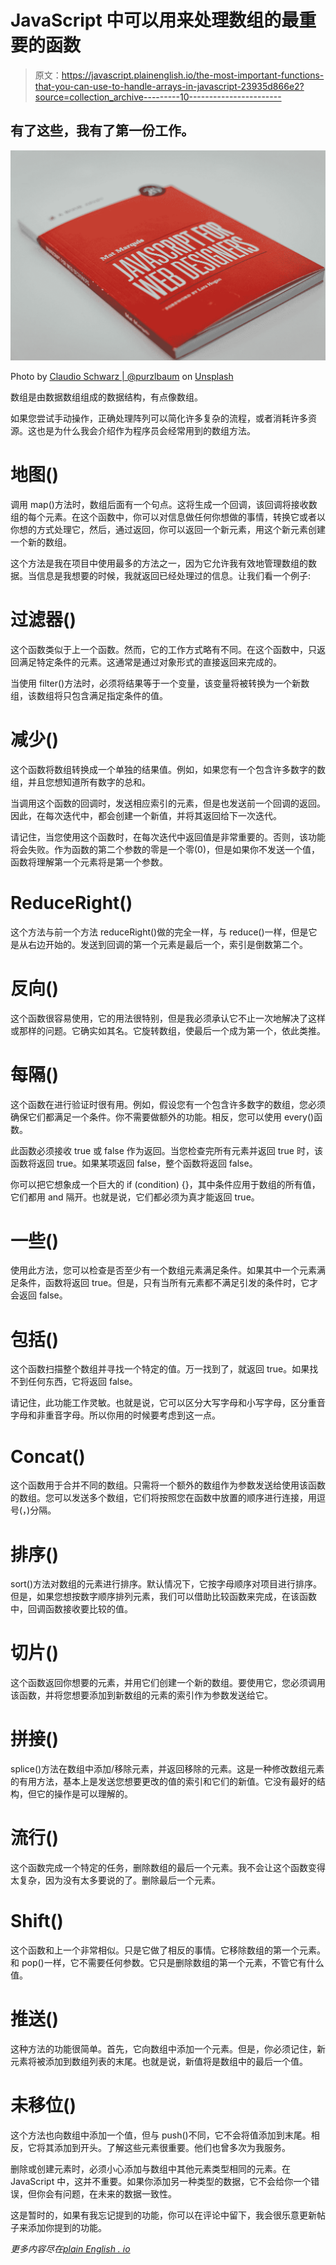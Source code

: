 # JavaScript 中可以用来处理数组的最重要的函数

> 原文：<https://javascript.plainenglish.io/the-most-important-functions-that-you-can-use-to-handle-arrays-in-javascript-23935d866e2?source=collection_archive---------10----------------------->

## 有了这些，我有了第一份工作。

![](img/76417662c55045f6925c17cd45152ffc.png)

Photo by [Claudio Schwarz | @purzlbaum](https://unsplash.com/@purzlbaum?utm_source=medium&utm_medium=referral) on [Unsplash](https://unsplash.com?utm_source=medium&utm_medium=referral)

数组是由数据数组组成的数据结构，有点像数组。

如果您尝试手动操作，正确处理阵列可以简化许多复杂的流程，或者消耗许多资源。这也是为什么我会介绍作为程序员会经常用到的数组方法。

# 地图()

调用 map()方法时，数组后面有一个句点。这将生成一个回调，该回调将接收数组的每个元素。在这个函数中，你可以对信息做任何你想做的事情，转换它或者以你想的方式处理它，然后，通过返回，你可以返回一个新元素，用这个新元素创建一个新的数组。

这个方法是我在项目中使用最多的方法之一，因为它允许我有效地管理数组的数据。当信息是我想要的时候，我就返回已经处理过的信息。让我们看一个例子:

# 过滤器()

这个函数类似于上一个函数。然而，它的工作方式略有不同。在这个函数中，只返回满足特定条件的元素。这通常是通过对象形式的直接返回来完成的。

当使用 filter()方法时，必须将结果等于一个变量，该变量将被转换为一个新数组，该数组将只包含满足指定条件的值。

# 减少()

这个函数将数组转换成一个单独的结果值。例如，如果您有一个包含许多数字的数组，并且您想知道所有数字的总和。

当调用这个函数的回调时，发送相应索引的元素，但是也发送前一个回调的返回。因此，在每次迭代中，都会创建一个新值，并将其返回给下一次迭代。

请记住，当您使用这个函数时，在每次迭代中返回值是非常重要的。否则，该功能将会失败。作为函数的第二个参数的零是一个零(0)，但是如果你不发送一个值，函数将理解第一个元素将是第一个参数。

# ReduceRight()

这个方法与前一个方法 reduceRight()做的完全一样，与 reduce()一样，但是它是从右边开始的。发送到回调的第一个元素是最后一个，索引是倒数第二个。

# 反向()

这个函数很容易使用，它的用法很特别，但是我必须承认它不止一次地解决了这样或那样的问题。它确实如其名。它旋转数组，使最后一个成为第一个，依此类推。

# 每隔()

这个函数在进行验证时很有用。例如，假设您有一个包含许多数字的数组，您必须确保它们都满足一个条件。你不需要做额外的功能。相反，您可以使用 every()函数。

此函数必须接收 true 或 false 作为返回。当您检查完所有元素并返回 true 时，该函数将返回 true。如果某项返回 false，整个函数将返回 false。

你可以把它想象成一个巨大的 if (condition) {}，其中条件应用于数组的所有值，它们都用 and 隔开。也就是说，它们都必须为真才能返回 true。

# 一些()

使用此方法，您可以检查是否至少有一个数组元素满足条件。如果其中一个元素满足条件，函数将返回 true。但是，只有当所有元素都不满足引发的条件时，它才会返回 false。

# 包括()

这个函数扫描整个数组并寻找一个特定的值。万一找到了，就返回 true。如果找不到任何东西，它将返回 false。

请记住，此功能工作灵敏。也就是说，它可以区分大写字母和小写字母，区分重音字母和非重音字母。所以你用的时候要考虑到这一点。

# Concat()

这个函数用于合并不同的数组。只需将一个额外的数组作为参数发送给使用该函数的数组。您可以发送多个数组，它们将按照您在函数中放置的顺序进行连接，用逗号(，)分隔。

# 排序()

sort()方法对数组的元素进行排序。默认情况下，它按字母顺序对项目进行排序。但是，如果您想按数字顺序排列元素，我们可以借助比较函数来完成，在该函数中，回调函数接收要比较的值。

# 切片()

这个函数返回你想要的元素，并用它们创建一个新的数组。要使用它，您必须调用该函数，并将您想要添加到新数组的元素的索引作为参数发送给它。

# 拼接()

splice()方法在数组中添加/移除元素，并返回移除的元素。这是一种修改数组元素的有用方法，基本上是发送您想要更改的值的索引和它们的新值。它没有最好的结构，但它的操作是可以理解的。

# 流行()

这个函数完成一个特定的任务，删除数组的最后一个元素。我不会让这个函数变得太复杂，因为没有太多要说的了。删除最后一个元素。

# Shift()

这个函数和上一个非常相似。只是它做了相反的事情。它移除数组的第一个元素。和 pop()一样，它不需要任何参数。它只是删除数组的第一个元素，不管它有什么值。

# 推送()

这种方法的功能很简单。首先，它向数组中添加一个元素。但是，你必须记住，新元素将被添加到数组列表的末尾。也就是说，新值将是数组中的最后一个值。

# 未移位()

这个方法也向数组中添加一个值，但与 push()不同，它不会将值添加到末尾。相反，它将其添加到开头。了解这些元素很重要。他们也曾多次为我服务。

删除或创建元素时，必须小心添加与数组中其他元素类型相同的元素。在 JavaScript 中，这并不重要。如果你添加另一种类型的数据，它不会给你一个错误，但你会有问题，在未来的数据一致性。

这是暂时的，如果有我忘记提到的功能，你可以在评论中留下，我会很乐意更新帖子来添加你提到的功能。

*更多内容尽在*[*plain English . io*](http://plainenglish.io/)
